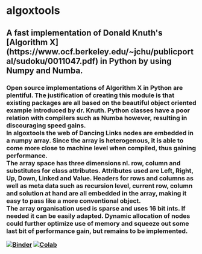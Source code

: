 # algoxtools
<h2>A fast implementation of Donald Knuth's [Algorithm X](https://www.ocf.berkeley.edu/~jchu/publicportal/sudoku/0011047.pdf) in Python by using Numpy and Numba.
<h3>
Open source implementations of Algorithm X in Python are plentiful. The justification of creating this module is that existing packages are all based on the beautiful object oriented example introduced by dr. Knuth. Python classes have a poor relation with compilers such as Numba however, resulting in discouraging speed gains.<br/> 
In algoxtools the web of Dancing Links nodes are embedded in a numpy array. Since the array is heterogenous, it is able to come more close to machine level when compiled, thus gaining performance.<br/>
The array space has three dimensions nl. row, column and substitutes for class attributes. Attributes used are Left, Right, Up, Down, Linked and Value. Headers for rows and columns as well as meta data such as recursion level, current row, column and solution at hand are all embedded in the array, making it easy to pass like a more conventional object.<br/>
The array organisation used is sparse and uses 16 bit ints. If needed it can be easily adapted. Dynamic allocation of nodes could further optimize use of memory and squeeze out some last bit of performance gain, but remains to be implemented.

[![Binder](https://mybinder.org/badge_logo.svg)](https://mybinder.org/v2/gh/Seemee/algoxtools/299b8f1cd71c766032fb969ab2a77308fc2f59c8?filepath=examples%2Falgoxtools%20api%20usage%20example%20in%20ipynb.ipynb) [![Colab](https://colab.research.google.com/assets/colab-badge.svg)](https://colab.research.google.com/drive/119zcx-mmnLA333ifXJFVjbB9aRKbiU6S?usp=sharing)
